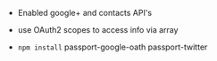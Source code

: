 - Enabled google+ and contacts API's
- use OAuth2 scopes to access info via array

- `npm install` passport-google-oath passport-twitter
